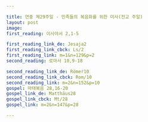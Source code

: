 ```yaml
---

title: 연중 제29주일 - 민족들의 복음화를 위한 미사(전교 주일)
layout: post 
image: 
first_reading: 이사야서 2,1-5

first_reading_link_de: Jesaja2
first_reading_link_cbck: Ls/2
first_reading_link: m=1&n=129&p=2
second_reading: 로마서 10,9-18

second_reading_link_de: Römer10
second_reading_link_cbck: Rom/10
second_reading_link: m=2&n=152&p=10
gospel: 마태복음 28,16-20
gospel_link_de: Matthäus28
gospel_link_cbck: Mt/28
gospel_link: m=2&n=147&p=28

---
```



